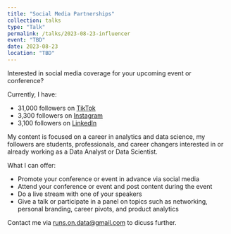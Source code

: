 ```yaml
---
title: "Social Media Partnerships"
collection: talks
type: "Talk"
permalink: /talks/2023-08-23-influencer
event: "TBD"
date: 2023-08-23
location: "TBD"
---
```


Interested in social media coverage for your upcoming event or conference? 

Currently, I have: 
- 31,000 followers on [TikTok](https://www.tiktok.com/@data_storyteller)
- 3,300 followers on [Instagram](https://www.instagram.com/data.story.teller)
- 3,100 followers on [LinkedIn](https://www.linkedin.com/in/magwolff/)

My content is focused on a career in analytics and data science, my followers are students, professionals, and career changers interested in or already working as a Data Analyst or Data Scientist. 

What I can offer: 
- Promote your conference or event in advance via social media
- Attend your conference or event and post content during the event
- Do a live stream with one of your speakers 
- Give a talk or participate in a panel on topics such as networking, personal branding, career pivots, and product analytics

Contact me via runs.on.data@gmail.com to dicuss further. 
